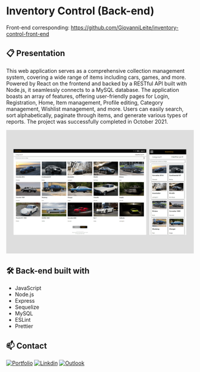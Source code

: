 # Inventory Control (Back-end)

Front-end corresponding: https://github.com/GiovanniLeite/inventory-control-front-end

## 📋 Presentation

This web application serves as a comprehensive collection management system, covering a wide range of items including cars, games, and more. Powered by React on the frontend and backed by a RESTful API built with Node.js, it seamlessly connects to a MySQL database. The application boasts an array of features, offering user-friendly pages for Login, Registration, Home, Item management, Profile editing, Category management, Wishlist management, and more. Users can easily search, sort alphabetically, paginate through items, and generate various types of reports. The project was successfully completed in October 2021.

![Preview](inventory-preview.png)

## 🛠️ Back-end built with
- JavaScript
- Node.js
- Express
- Sequelize
- MySQL
- ESLint
- Prettier

## 📫 Contact

[![Portfolio](https://img.shields.io/badge/website-000000?style=for-the-badge&logo=About.me&logoColor=white)](https://www.giovannileite.com)
[![Linkdin](https://img.shields.io/badge/LinkedIn-0077B5?style=for-the-badge&logo=linkedin&logoColor=white)](https://www.linkedin.com/in/giovanni-leite-dev/)
[![Outlook](https://img.shields.io/badge/Microsoft_Outlook-0078D4?style=for-the-badge&logo=microsoft-outlook&logoColor=white)](mailto:giovanni.m.leite@outlook.com?subject=[GitHub]%20Contact)
